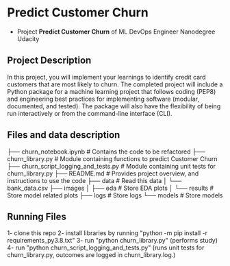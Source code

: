 # Predict Customer Churn

- Project **Predict Customer Churn** of ML DevOps Engineer Nanodegree Udacity

## Project Description
In this project, you will implement your learnings to identify credit card customers that are most likely to churn. The completed project will include a Python package for a machine learning project that follows coding (PEP8) and engineering best practices for implementing software (modular, documented, and tested). The package will also have the flexibility of being run interactively or from the command-line interface (CLI).

## Files and data description

├── churn_notebook.ipynb                # Contains the code to be refactored
├── churn_library.py                    # Module containing functions to predict Customer Churn
├── churn_script_logging_and_tests.py   # Module containing unit tests for churn_library.py
├── README.md                           # Provides project overview, and instructions to use the code
├── data                                # Read this data
│   └── bank_data.csv
├── images
│   ├── eda                 # Store EDA plots
│   └── results             # Store model related plots
├── logs				 # Store logs
└── models               # Store models

## Running Files
1- clone this repo
2- install libraries by running "python -m pip install -r requirements_py3.8.txt"
3- run "python churn_library.py" (performs study)
4- run "python churn_script_logging_and_tests.py" (runs unit tests for churn_library.py, outcomes are logged in churn_library.log.)





